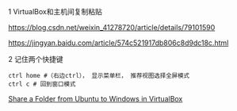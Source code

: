 
1 VirtualBox和主机间复制粘贴

https://blog.csdn.net/weixin_41278720/article/details/79101590

https://jingyan.baidu.com/article/574c521917db806c8d9dc18c.html


2 记住两个快捷键
```
ctrl home #（右边ctrl）， 显示菜单栏， 推荐视图选择全屏模式
ctrl c # 回到窗口模式
```

[Share a Folder from Ubuntu to Windows in VirtualBox ](https://askubuntu.com/questions/334749/share-a-folder-from-ubuntu-to-windows-in-virtualbox?utm_medium=organic&utm_source=google_rich_qa&utm_campaign=google_rich_qa)

